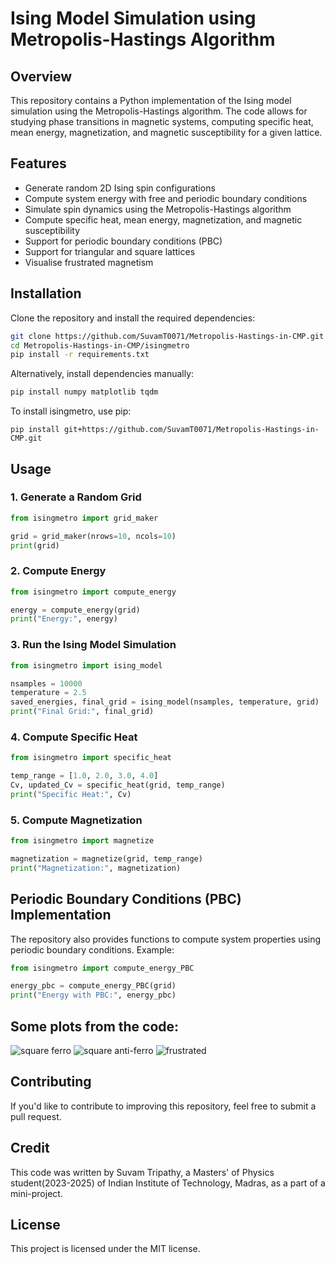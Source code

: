 # Ising Model Simulation using Metropolis-Hastings Algorithm

## Overview
This repository contains a Python implementation of the Ising model simulation using the Metropolis-Hastings algorithm. The code allows for studying phase transitions in magnetic systems, computing specific heat, mean energy, magnetization, and magnetic susceptibility for a given lattice.

## Features
- Generate random 2D Ising spin configurations
- Compute system energy with free and periodic boundary conditions
- Simulate spin dynamics using the Metropolis-Hastings algorithm
- Compute specific heat, mean energy, magnetization, and magnetic susceptibility
- Support for periodic boundary conditions (PBC)
- Support for triangular and square lattices
- Visualise frustrated magnetism

## Installation
Clone the repository and install the required dependencies:

```bash
git clone https://github.com/SuvamT0071/Metropolis-Hastings-in-CMP.git
cd Metropolis-Hastings-in-CMP/isingmetro
pip install -r requirements.txt
```

Alternatively, install dependencies manually:
```bash
pip install numpy matplotlib tqdm
```
To install isingmetro, use pip:

```
pip install git+https://github.com/SuvamT0071/Metropolis-Hastings-in-CMP.git
```
## Usage

### 1. Generate a Random Grid
```python
from isingmetro import grid_maker

grid = grid_maker(nrows=10, ncols=10)
print(grid)
```

### 2. Compute Energy
```python
from isingmetro import compute_energy

energy = compute_energy(grid)
print("Energy:", energy)
```

### 3. Run the Ising Model Simulation
```python
from isingmetro import ising_model

nsamples = 10000
temperature = 2.5
saved_energies, final_grid = ising_model(nsamples, temperature, grid)
print("Final Grid:", final_grid)
```

### 4. Compute Specific Heat
```python
from isingmetro import specific_heat

temp_range = [1.0, 2.0, 3.0, 4.0]
Cv, updated_Cv = specific_heat(grid, temp_range)
print("Specific Heat:", Cv)
```

### 5. Compute Magnetization
```python
from isingmetro import magnetize

magnetization = magnetize(grid, temp_range)
print("Magnetization:", magnetization)
```

## Periodic Boundary Conditions (PBC) Implementation
The repository also provides functions to compute system properties using periodic boundary conditions. Example:

```python
from isingmetro import compute_energy_PBC

energy_pbc = compute_energy_PBC(grid)
print("Energy with PBC:", energy_pbc)
```
## Some plots from the code:
![square ferro](https://github.com/user-attachments/assets/b81a2e45-a800-4d24-94a6-bb2ea7a3e738)
![square anti-ferro](https://github.com/user-attachments/assets/8c184273-d886-44f8-b0b6-a06e45f716e6)
![frustrated](https://github.com/user-attachments/assets/7984b792-291e-4aef-9081-026e203cef9d)


## Contributing
If you'd like to contribute to improving this repository, feel free to submit a pull request.

## Credit

This code was written by Suvam Tripathy, a Masters' of Physics student(2023-2025) of Indian Institute of Technology, Madras, as a part of a mini-project.

## License
This project is licensed under the MIT license.

